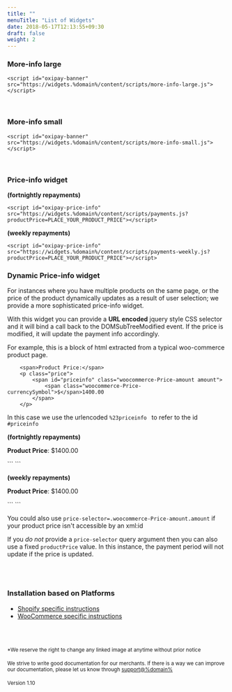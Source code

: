 ```yaml
---
title: ""
menuTitle: "List of Widgets"
date: 2018-05-17T12:13:55+09:30
draft: false
weight: 2
---
```


### More-info large
<script id="moreInfoLarge" src="https://widgets.%domain%/content/scripts/more-info-large.js"></script>
```
<script id="oxipay-banner" src="https://widgets.%domain%/content/scripts/more-info-large.js"></script>
```
<br/>

### More-info small
<script id="moreInfoSmall" src="https://widgets.%domain%/content/scripts/more-info-small.js"></script>
```
<script id="oxipay-banner" src="https://widgets.%domain%/content/scripts/more-info-small.js"></script>
```
<br>

### Price-info widget

**(fortnightly repayments)**
<script id="oxipay-price-info" src="https://widgets.%domain%/content/scripts/payments.js?productPrice=0"></script>
```
<script id="oxipay-price-info" src="https://widgets.%domain%/content/scripts/payments.js?productPrice=PLACE_YOUR_PRODUCT_PRICE"></script>
```

**(weekly repayments)**
<script id="oxipay-price-info" src="https://widgets.%domain%/content/scripts/payments-weekly.js?productPrice=0"></script>
```
<script id="oxipay-price-info" src="https://widgets.%domain%/content/scripts/payments-weekly.js?productPrice=PLACE_YOUR_PRODUCT_PRICE"></script>
```


### Dynamic Price-info widget

For instances where you have multiple products on the same page, or the price of the product dynamically updates as a result of user selection; we provide a more sophisticated price-info widget. 

With this widget you can provide a **URL encoded** jquery style CSS selector and it will bind a call back to the DOMSubTreeModified event. If the price is modified, it will update the payment info accordingly. 

For example, this is a block of html extracted from a typical woo-commerce product page. 

```
    <span>Product Price:</span>
    <p class="price">
        <span id="priceinfo" class="woocommerce-Price-amount amount">
            <span class="woocommerce-Price-currencySymbol">$</span>1400.00
        </span>
    </p>
```

In this case we use the urlencoded ```%23priceinfo ``` to refer to the id ```#priceinfo```

**(fortnightly repayments)**
<p class="price">
    <span><strong>Product Price</strong>:</span>
    <span id="priceinfo" class="woocommerce-Price-amount amount">
        <span class="woocommerce-Price-currencySymbol">$</span>1400.00
    </span>
</p>
<script class="oxipay-price-info" id="my-id" src="http://widgets.%domain%/content/scripts/payments.js?price-selector=%23priceinfo"></script>
```
<script class="oxipay-price-info" id="my-id" src="http://widgets.%domain%/content/scripts/payments.js?price-selector=%23priceinfo"></script>
```
<br>

**(weekly repayments)**
<p class="price">
    <span><strong>Product Price</strong>:</span>
    <span id="priceinfo2" class="woocommerce-Price-amount amount">
        <span class="woocommerce-Price-currencySymbol">$</span>1400.00
    </span>
</p>
<script class="oxipay-price-info" id="my-id" src="http://widgets.%domain%/content/scripts/payments-weekly.js?price-selector=%23priceinfo2"></script>
```
<script class="oxipay-price-info" id="my-id" src="http://widgets.%domain%/content/scripts/payments-weekly.js?price-selector=%23priceinfo2"></script>
```

<br>

You could also use ```price-selector=.woocommerce-Price-amount.amount``` if your product price isn't accessible by an xml:id 

If you *do not* provide a ```price-selector``` query argument then you can also use a fixed  ```productPrice``` value. In this instance, the payment period will not update if the price is updated.



<br/><br/>

<div class="panel panel-primary">
  <div class="panel-heading">
    <h3 class="panel-title">Installation based on Platforms</h3>
  </div>
  <div class="panel-body">
<ul>
  <li><a href="../../price-info/shopify">Shopify specific instructions</a></li>
  <li><a href="../../price-info/woocommerce">WooCommerce specific instructions</a></li>
</ul>
  </div>
</div>

<br/><br/>

<small>*We reserve the right to change any linked image at anytime without prior notice</small>
<br/><br/>
<small>We strive to write good documentation for our merchants. If there is a way we can improve our documentation, please let us know through <a href="mailto:support@%domain%?Subject=Oxipay Documentation">support@%domain%</a></small>
<br>
<br>
<small>Version 1.10</small>
